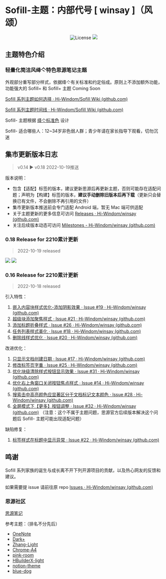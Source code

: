 # Sofill-主题：内部代号 [ winsay ]（风颂）

<p align="center">
    <img src="https://img.shields.io/pypi/l/color-theme-analyse.svg" alt="License">
    <a href="tencent://AddContact/?fromId=45&fromSubId=1&subcmd=all&uin=694357845&website=www.oicqzone.com"><img src="https://img.shields.io/badge/QQ-694357845-orange"></a>
</p>

## 主题特色介绍

### 轻量化简洁风绛亽特色思源笔记主题

外观部分重写部分样式，依据绛亽有关标准和约定俗成。原则上不添加额外功能，功能强大的 Sofill= 和 Sofill+ 主题 Coming Soon

[Sofill 系列主题如何选择 · Hi-Windom/Sofill Wiki (github.com)](https://github.com/Hi-Windom/Sofill/wiki/Sofill-%E7%B3%BB%E5%88%97%E4%B8%BB%E9%A2%98%E5%A6%82%E4%BD%95%E9%80%89%E6%8B%A9)

[Sofill 系列主题时间线 · Hi-Windom/Sofill Wiki (github.com)](https://github.com/Hi-Windom/Sofill/wiki/Sofill-%E7%B3%BB%E5%88%97%E5%AE%B6%E6%97%8F%E6%97%B6%E9%97%B4%E7%BA%BF)

Sofill- 主题根据 [绛亽标准色](https://github.com/Hi-Windom/Sofill/wiki/Sofill-%E7%B3%BB%E5%88%97%E4%B8%BB%E9%A2%98%E9%80%9A%E7%94%A8%E6%A0%87%E5%87%86%E8%89%B2) 设计

Sofill- 适合哪些人：12~34岁非色弱人群；青少年请在家长指导下观看，切勿沉迷

## 集市更新版本日志

> v0.14 ▶ v0.18 2022-10-19推送

版本说明：

* 包含【适配】标签的版本，建议更新思源后再更新主题，否则可能存在适配问题；声明为【构建】标签的版本，**建议手动删除旧版本后再下载**（更新只会替换已有文件，不会删除不再引用的文件）
* 集市更新版本推送前会专门适配 Android 端，暂无 Mac 端可供适配
* 关于主题更新的更多信息可访问 [Releases · Hi-Windom/winsay (github.com)](https://github.com/Hi-Windom/winsay/releases)
* 关注后续版本动态可访问 [Milestones - Hi-Windom/winsay (github.com)](https://github.com/Hi-Windom/winsay/milestones)

### 0.18 Release for 2210累计更新

> 2022-10-19 released

<p><img src="https://img.shields.io/badge/%E9%80%82%E9%85%8D-2.4.2-green"/>
<img src="https://img.shields.io/badge/-%E6%9E%84%E5%BB%BA-yellow"/></p>

### 0.16 Release for 2210累计更新

> 2022-10-18 released

引入特性：

1. [嵌入内容块样式优化-添加阴影效果 · Issue #19 · Hi-Windom/winsay (github.com)](https://github.com/Hi-Windom/winsay/issues/19)
2. [超级块添加聚焦样式 · Issue #21 · Hi-Windom/winsay (github.com)](https://github.com/Hi-Windom/winsay/issues/21)
3. [添加标题折叠样式 · Issue #26 · Hi-Windom/winsay (github.com)](https://github.com/Hi-Windom/winsay/issues/26)
4. [任务列表样式美化 · Issue #18 · Hi-Windom/winsay (github.com)](https://github.com/Hi-Windom/winsay/issues/18)
5. [删除线样式优化 · Issue #20 · Hi-Windom/winsay (github.com)](https://github.com/Hi-Windom/winsay/issues/20)

改进优化：

1. [只显示文档创建日期 · Issue #17 · Hi-Windom/winsay (github.com)](https://github.com/Hi-Windom/winsay/issues/17)
2. [修改标签页字重 · Issue #25 · Hi-Windom/winsay (github.com)](https://github.com/Hi-Windom/winsay/issues/25)
3. [优化块级清除样式按钮显示效果 · Issue #31 · Hi-Windom/winsay (github.com)](https://github.com/Hi-Windom/winsay/issues/31)
4. [优化右上角窗口关闭按钮焦点样式 · Issue #14 · Hi-Windom/winsay (github.com)](https://github.com/Hi-Windom/winsay/issues/14)
5. [搜索击中高亮颜色应显著区分于文档标记文本颜色 · Issue #28 · Hi-Windom/winsay (github.com)](https://github.com/Hi-Windom/winsay/issues/28)
6. [全屏模式下【更多】按钮调整 · Issue #32 · Hi-Windom/winsay (github.com)](https://github.com/Hi-Windom/winsay/issues/32) （注意：这个不属于主题问题，思源官方后续版本解决这个问题后 Sofill- 主题可能出现适配问题）

缺陷修复：

1. [标签样式在标题中显示异常 · Issue #22 · Hi-Windom/winsay (github.com)](https://github.com/Hi-Windom/winsay/issues/22)

## 鸣谢

Sofill 系列家族的诞生与成长离不开下列开源项目的贡献，以及热心网友的反馈和建议。

如果需要提 issue 请前往原 repo [Issues · Hi-Windom/winsay (github.com)](https://github.com/Hi-Windom/winsay/issues)

### 思源社区

[思源笔记](https://github.com/siyuan-note/siyuan)

参考主题：（排名不分先后）

* [OneNote](https://github.com/UserZYF/OneNote)
* [Dark+](https://github.com/Zuoqiu-Yingyi/siyuan-theme-dark-plus)
* [Zhang-Light](https://github.com/UserZYF/zhang-light)
* [Chrome-A4](https://github.com/UserZYF/Chrome-A4)
* [pink-room](https://github.com/StarDustSheep/pink-room)
* [HBuilderX-light](https://github.com/UFDXD/HBuilderX-Light)
* [notion-theme](https://github.com/royc01/notion-theme)
* [blue-dog](https://github.com/UserZYF/blue-dog)
